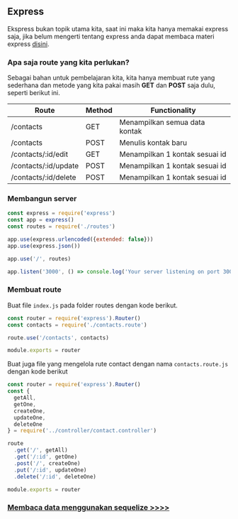 ## Express

Ekspress bukan topik utama kita, saat ini maka kita hanya memakai express saja, jika belum mengerti tentang express anda dapat membaca materi express [disini](https://github.com/talkasrul/workshop-express).

### Apa saja route yang kita perlukan?

Sebagai bahan untuk pembelajaran kita, kita hanya membuat rute yang sederhana dan metode yang kita pakai masih **GET** dan **POST** saja dulu, seperti berikut ini.

Route |	Method |	Functionality
------|--------|----------------
/contacts	| GET |	Menampilkan semua data kontak
/contacts	| POST | Menulis kontak baru
/contacts/:id/edit	| GET | Menampilkan 1 kontak sesuai id
/contacts/:id/update	| POST | Menampilkan 1 kontak sesuai id
/contacts/:id/delete	| POST | Menampilkan 1 kontak sesuai id


### Membangun server

```javascript
const express = require('express')
const app = express()
const routes = require('./routes')

app.use(express.urlencoded({extended: false}))
app.use(express.json())

app.use('/', routes)

app.listen('3000', () => console.log('Your server listening on port 3000'))
```

### Membuat route

Buat file `index.js` pada folder routes dengan kode berikut.

```javascript
const router = require('express').Router()
const contacts = require('./contacts.route')

route.use('/contacts', contacts)

module.exports = router
```

Buat juga file yang mengelola rute contact dengan nama `contacts.route.js` dengan kode berikut

```javascript
const router = require('express').Router()
const {
  getAll,
  getOne,
  createOne,
  updateOne,
  deleteOne
} = require('../controller/contact.controller')

route
  .get('/', getAll)
  .get('/:id', getOne)
  .post('/', createOne)
  .put('/:id', updateOne)
  .delete('/:id', deleteOne)

module.exports = router
```

### [Membaca data menggunakan sequelize >>>>](https://github.com/talkasrul/workshop-sequelize/blob/master/learn/05-get-data-sequelize.md)